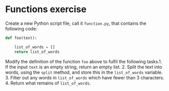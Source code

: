 # Functions exercise
Create a new Python script file, call it `function.py`, that contains the following code:
```python
def foo(text):

    list_of_words = []
    return list_of_words
```
Modify the definition of the function `foo` above to fulfil the following tasks.1. If the input `text` is an empty string, return an empty list.
2. Split the text into words, using the `split` method, and store this in the `list_of_words` variable.
3. Filter out any words in `list_of_words` which have fewer than 3 characters.
4. Return what remains of `list_of_words`.
